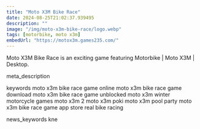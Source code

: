 ```yaml
---
title: "Moto X3M Bike Race"
date: 2024-08-25T21:02:37.939495
description: ""
image: "/img/moto-x3m-bike-race/logo.webp"
tags: [motorbike, moto x3m]
embedUrl: "https://motox3m.games235.com/"
---
```


Moto X3M Bike Race is an exciting game featuring Motorbike | Moto X3M | Desktop.

meta_description



keywords
moto x3m bike race game online moto x3m bike race game download moto x3m bike race game unblocked moto x3m winter motorcycle games moto x3m 2 moto x3m poki moto x3m pool party moto x3m bike race game app store real bike racing


news_keywords
kne
